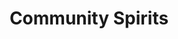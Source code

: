 ---
title: "Community Spirits"
url: /indianapolis/community-spirits-north-college-avenue/
shop: alcohol
---